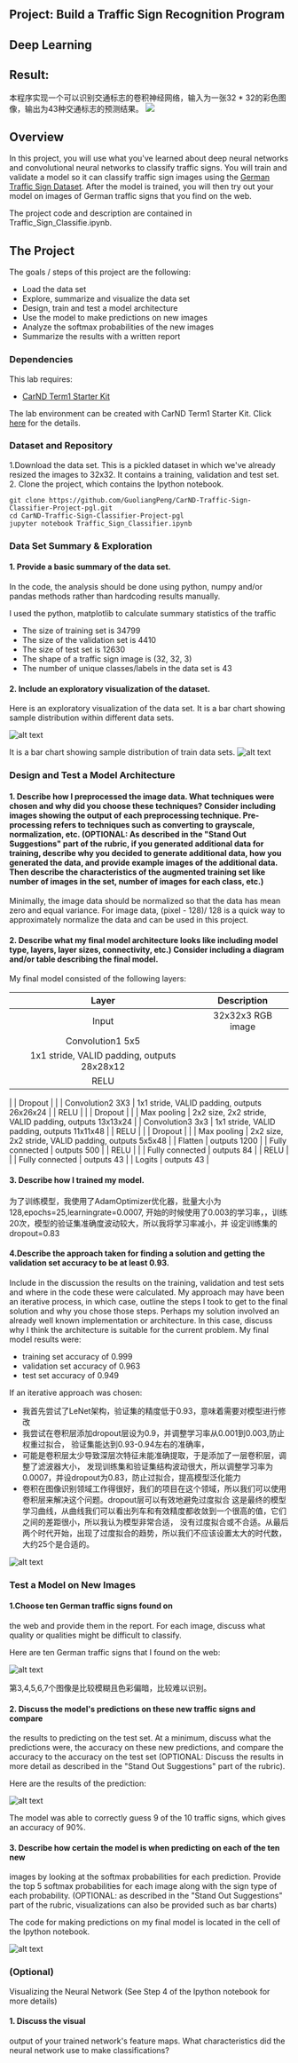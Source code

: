 ## Project: Build a Traffic Sign Recognition Program
## Deep Learning
## Result:
本程序实现一个可以识别交通标志的卷积神经网络，输入为一张32 * 32的彩色图像，输出为43种交通标志的预测结果。
![](https://github.com/GuoliangPeng/CarND-Traffic-Sign-Classifier-Project-pgl/blob/master/image6.jpg)

Overview
---
In this project, you
will use what you've learned about deep neural networks and convolutional neural
networks to classify traffic signs. You will train and validate a model so it
can classify traffic sign images using the [German Traffic Sign
Dataset](http://benchmark.ini.rub.de/?section=gtsrb&subsection=dataset). After
the model is trained, you will then try out your model on images of German
traffic signs that you find on the web.

The project code and description are contained in Traffic_Sign_Classifie.ipynb.

The Project
---
The goals / steps of this project are
the following:
* Load the data set
* Explore, summarize and visualize the data
set
* Design, train and test a model architecture
* Use the model to make
predictions on new images
* Analyze the softmax probabilities of the new images
* Summarize the results with a written report

[//]: # (Image References)

[image1]: ./image1.jpg "Sample distribution
within different data sets"
[image2]: ./image2.jpg "Sample distribution of train
data sets"
[image3]: ./image3.jpg "Train and Validation Accuracy "
[image4]:./image4.jpg "Traffic Sign 1"
[image5]: ./image5.jpg "Traffic Sign 2"
[image6]: ./imgae6.jpg "Traffic Sign 3"


### Dependencies
This lab
requires:

* [CarND Term1 Starter Kit](https://github.com/GuoliangPeng/CarND-Term1-Starter-Kit)

The lab environment can be created with CarND Term1 Starter
Kit. Click [here](https://github.com/GuoliangPeng/CarND-Term1-Starter-Kit/blob/master/README.md) for the details.

### Dataset and Repository

1.Download the data set. This is a pickled dataset in which we've already resized
the images to 32x32. It contains a training, validation and test set.  
2. Clone the project, which contains the Ipython notebook.

```{.python .input .sh}
git clone https://github.com/GuoliangPeng/CarND-Traffic-Sign-Classifier-Project-pgl.git
cd CarND-Traffic-Sign-Classifier-Project-pgl
jupyter notebook Traffic_Sign_Classifier.ipynb
```


### Data Set Summary & Exploration

#### 1. Provide a basic summary of the data set. 
In the code, the
analysis should be done using python, numpy and/or pandas methods rather than
hardcoding results manually.

I used the python, matplotlib to calculate summary
statistics of the traffic

* The size of training set is 34799
* The size of the
validation set is 4410
* The size of test set is 12630
* The shape of a traffic
sign image is (32, 32, 3)
* The number of unique classes/labels in the data set
is 43

#### 2. Include an exploratory visualization of the dataset.

Here is an
exploratory visualization of the data set. 
It is a bar chart showing sample
distribution within different data sets.

![alt text][image1]

It is a bar chart
showing sample distribution of train data sets.
![alt text][image2]

### Design and Test a Model Architecture

#### 1. Describe how I preprocessed the image data. What techniques were chosen and why did you choose these techniques? Consider including images showing the output of each preprocessing technique. Pre-processing refers to techniques such as converting to grayscale, normalization, etc. (OPTIONAL: As described in the "Stand Out Suggestions" part of the rubric, if you generated additional data for training, describe why you decided to generate additional data, how you generated the data, and provide example images of the additional data. Then describe the characteristics of the augmented training set like number of images in the set, number of images for each class, etc.)

Minimally, the image data should be normalized so that the
data has mean zero and equal variance. For image data, (pixel - 128)/ 128 is a
quick way to approximately normalize the data and can be used in this project.
#### 2. Describe what my final model architecture looks like including model type, layers, layer sizes, connectivity, etc.) Consider including a diagram and/or table describing the final model.

My final model consisted of the
following layers:

| Layer         		|     Description	        					        |
|:---------------------:|:-----------------------------------------------------:|
| Input         		| 32x32x3 RGB image   							        | 
| Convolution1  5x5
| 1x1 stride, VALID padding, outputs 28x28x12           |
| RELU					|
|
| Dropout				|												        |
| Convolution2  3X3     | 1x1 stride,
VALID padding, outputs 26x26x24           |
| RELU					|
|
| Dropout				|												        |
| Max pooling	      	| 2x2 size, 2x2
stride, VALID padding, outputs 13x13x24	|
| Convolution3  3x3	    | 1x1 stride,
VALID padding, outputs 11x11x48           |
| RELU					|												        |
|
Dropout				|												        |
| Max pooling	      	| 2x2 size, 2x2 stride,
VALID padding, outputs 5x5x48	|
| Flatten       		| outputs 1200
|
| Fully connected		| outputs 500       									|
| RELU					|
|
| Fully connected		| outputs 84        									|
| RELU					|
|
| Fully connected		| outputs 43        									|
| Logits				| outputs 43
|
 

#### 3. Describe how I trained my model. 
为了训练模型，我使用了AdamOptimizer优化器，批量大小为128,epochs=25,learningrate=0.0007,
开始的时候使用了0.003的学习率，，训练20次，模型的验证集准确度波动较大，所以我将学习率减小，并
设定训练集的dropout=0.83

#### 4.Describe the approach taken for finding a solution and getting the validation set accuracy to be at least 0.93. 
Include in the discussion the results on the
training, validation and test sets and where in the code these were calculated.
My approach may have been an iterative process, in which case, outline the
steps
I took to get to the final solution and why you chose those steps.
Perhaps my
solution involved an already well known implementation or
architecture. In
this
case, discuss why I think the architecture is suitable
for the current
problem.
My final model results were:
* training set accuracy of 0.999
* validation set accuracy of 0.963 
* test set accuracy of 0.949

If an iterative approach was chosen:
* 我首先尝试了LeNet架构，验证集的精度低于0.93，意味着需要对模型进行修改
* 我尝试在卷积层添加dropout层设为0.9，并调整学习率从0.001到0.003,防止权重过拟合， 验证集能达到0.93-0.94左右的准确率，
* 可能是卷积层太少导致深层次特征未能准确提取，于是添加了一层卷积层，调整了滤波器大小，
发现训练集和验证集结构波动很大，所以调整学习率为0.0007，并设dropout为0.83，防止过拟合，提高模型泛化能力
* 卷积在图像识别领域工作得很好，我们的项目在这个领域，所以我们可以使用卷积层来解决这个问题。dropout层可以有效地避免过度拟合
这是最终的模型学习曲线，从曲线我们可以看出列车和有效精度都收敛到一个很高的值，它们之间的差距很小，所以我认为模型非常合适，
没有过度拟合或不合适。从最后两个时代开始，出现了过度拟合的趋势，所以我们不应该设置太大的时代数，大约25个是合适的。

![alt text][image3]

### Test a Model on New Images

#### 1.Choose ten German traffic signs found on
the web and provide them in the report. For each image, discuss what quality or
qualities might be difficult to classify.

Here are ten German traffic signs
that I found on the web:

![alt
text][image4]

第3,4,5,6,7个图像是比较模糊且色彩偏暗，比较难以识别。
#### 2. Discuss the model's predictions on these new traffic signs and compare
the results to predicting on the test set. At a minimum, discuss what the
predictions were, the accuracy on these new predictions, and compare the
accuracy to the accuracy on the test set (OPTIONAL: Discuss the results in more
detail as described in the "Stand Out Suggestions" part of the rubric).

Here
are the results of the prediction:

![alt text][image5]


The model was able to
correctly
guess 9 of the 10 traffic signs, which gives an accuracy of 90%.
#### 3. Describe how certain the model is when predicting on each of the ten new
images by looking at the softmax probabilities for each prediction. Provide the
top 5 softmax probabilities for each image along with the sign type of each
probability. (OPTIONAL: as described in the "Stand Out Suggestions" part of the
rubric, visualizations can also be provided such as bar charts)

The code for
making
predictions on my final model is located in the cell of the Ipython
notebook.

![alt text][image6]


### (Optional)
Visualizing the Neural Network
(See
Step 4 of the Ipython notebook for more
details)
#### 1. Discuss the visual
output of your trained network's feature
maps. What characteristics did the
neural network use to make classifications?

